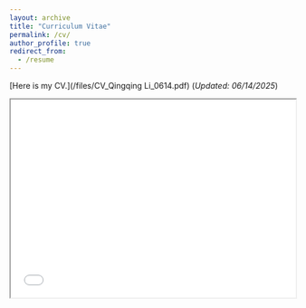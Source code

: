 ```yaml
---
layout: archive
title: "Curriculum Vitae"
permalink: /cv/
author_profile: true
redirect_from:
  - /resume
---
```

[Here is my CV.](/files/CV_Qingqing Li_0614.pdf)  (*Updated: 06/14/2025*)<br />


<iframe src="/files/CV_Qingqing Li_0614.pdf" width="100%" height="350px">
  <p>Sorry, your browser doesn't support embedded PDFs. You can <a href="CV_Qingqing Li_0614.pdf">download the PDF file</a> instead.</p>
</iframe>





